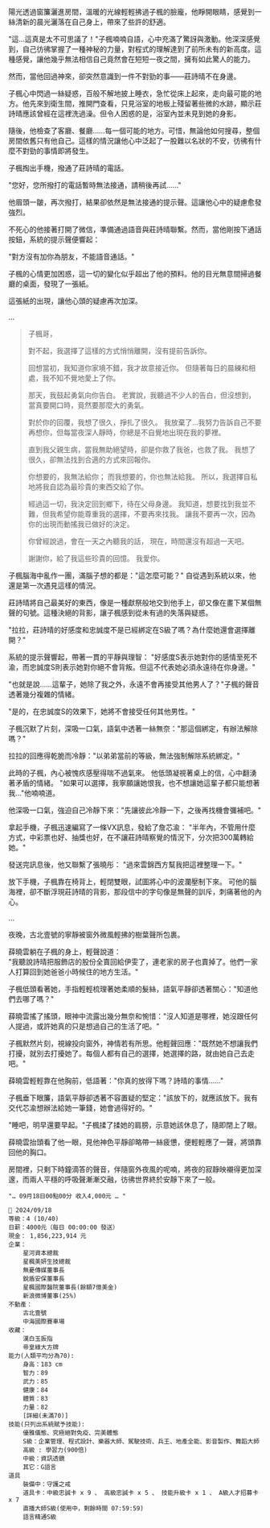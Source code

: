 陽光透過窗簾灑進房間，溫暖的光線輕輕拂過子楓的臉龐，他睜開眼睛，感覺到一絲清新的晨光灑落在自己身上，帶來了些許的舒適。

"這…這真是太不可思議了！"子楓喃喃自語，心中充滿了驚訝與激動。他深深感覺到，自己彷彿掌握了一種神秘的力量，對程式的理解達到了前所未有的新高度。這種感覺，讓他幾乎無法相信自己竟然會在短短一夜之間，擁有如此驚人的能力。

然而，當他回過神來，卻突然意識到一件不對勁的事——莊詩晴不在身邊。

子楓心中閃過一絲疑惑，百般不解地披上睡衣，急忙從床上起來，走向最可能的地方。他先來到衛生間，推開門查看，只見浴室的地板上殘留著些微的水跡，顯示莊詩晴應該曾經在這裡洗過澡。但令人困惑的是，浴室內並未見到她的身影。

隨後，他檢查了客廳、餐廳……每一個可能的地方。可惜，無論他如何搜尋，整個房間依舊只有他自己。這樣的情況讓他心中泛起了一股難以名狀的不安，彷彿有什麼不對勁的事情即將發生。

子楓掏出手機，撥通了莊詩晴的電話。

"您好，您所撥打的電話暫時無法接通，請稍後再試……"

他眉頭一皺，再次撥打，結果卻依然是無法接通的提示聲。這讓他心中的疑慮愈發強烈。

不死心的他接著打開了微信，準備通過語音與莊詩晴聯繫。然而，當他剛按下通話按鈕，系統的提示聲便響起：

"對方沒有加你為朋友，不能語音通話。"

子楓的心情更加困惑，這一切的變化似乎超出了他的預料。他的目光無意間掃過餐廳的桌面，發現了一張紙。

這張紙的出現，讓他心頭的疑慮再次加深。

...

>子楓哥，
>
>對不起，我選擇了這樣的方式悄悄離開，沒有提前告訴你。
>
>回想當初，我知道你家境不錯，我才故意接近你。
>但隨著每日的晨練和相處，我不知不覺地愛上了你。
>
>那天，我鼓起勇氣向你告白。
>老實說，我聽過不少人的告白，但沒想到，當真要開口時，竟然要那麼大的勇氣。
>
>對於你的回覆，我想了很久，掙扎了很久。
>我放棄了...我努力告訴自己不要再想你，但每當夜深人靜時，你總是不自覺地出現在我的夢裡。
>
>直到我父親生病，當我無助絕望時，卻是你救了我爸，也救了我。
>我想了很久，卻無法找到合適的方式來回報你。
>
>你想要的，我無法給你；
>而我想要的，你也無法給我。
>所以，我選擇自私地將我自認為最珍貴的東西交給了你。
>
>經過這一切，我決定回到鄉下，待在父母身邊。
>我知道，想要找到我並不難，但我希望你能尊重我的選擇，不要再來找我。
>讓我不要再一次，因為你的出現而動搖我已做好的決定。
>
>你曾經說過，會在一天之內聽我的話，
>現在，時間還沒有超過一天吧。
>
>謝謝你，給了我這些珍貴的回憶。
>我愛你。

子楓腦海中亂作一團，滿腦子想的都是："這怎麼可能？"
自從遇到系統以來，他還是第一次遇見這樣的情況。

莊詩晴將自己最美好的東西，像是一種獻祭般地交到他手上，卻又像在畫下某個無聲的句號。這種決絕的背影，讓子楓感到從未有過的失落與疑惑。

"拉拉，莊詩晴的好感度和忠誠度不是已經綁定在S級了嗎？為什麼她還會選擇離開？"

系統的提示聲響起，帶著一貫的平靜與理智：
"好感度S表示她對你的感情至死不渝，而忠誠度S則表示她對你絕不會背叛。但這不代表她必須永遠待在你身邊。"

"也就是說……這輩子，她除了我之外，永遠不會再接受其他男人了？"子楓的聲音透著幾分複雜的情緒。

"是的，在忠誠度S的效果下，她將不會接受任何其他男性。"

子楓沉默了片刻，深吸一口氣，語氣中透著一絲無奈："那這個綁定，有辦法解除嗎？"

拉拉的回應得乾脆而冷靜："以弟弟當前的等級，無法強制解除系統綁定。"

此時的子楓，內心被愧疚感壓得喘不過氣來。
他低頭凝視著桌上的信，心中翻湧著矛盾的情緒。
"如果可以選擇，我寧願讓她恨我，也不想讓她這輩子都只能想著我..."他喃喃道。

他深吸一口氣，強迫自己冷靜下來："先讓彼此冷靜一下，之後再找機會彌補吧。"

拿起手機，子楓迅速編寫了一條VX訊息，發給了詹芯渝：
"半年內，不管用什麼方式，中彩票也好、抽獎也好，在不讓莊詩晴察覺的情況下，分次把300萬轉給她。"

發送完訊息後，他又聯繫了張曉彤：
"過來雲錦西方幫我把這裡整理一下。"

放下手機，子楓靠在椅背上，輕閉雙眼，試圖將心中的波瀾壓制下來。
可他的腦海裡，卻不斷浮現莊詩晴的背影，那段信中的字句像是無聲的訓斥，刺痛著他的內心。

...

夜晚，古北壹號的寧靜被窗外微風輕拂的樹葉聲所包裹。  

薛曉雲躺在子楓的身上，輕聲說道：  
"我聽說詩晴把服飾店的股份全賣回給伊雯了，連老家的房子也賣掉了。他們一家人打算回到她爸爸小時候住的地方生活。"  

子楓低頭看著她，手指輕輕梳理著她柔順的髮絲，語氣平靜卻透著關心："知道他們去哪了嗎？"  

薛曉雲搖了搖頭，眼神中流露出幾分無奈和惋惜："沒人知道是哪裡，她沒跟任何人提過，或許她真的只是想過自己的生活了吧。"  

子楓默然片刻，視線投向窗外，神情若有所思。他輕聲回應："既然她不想讓我們打擾，就別去打擾她了。每個人都有自己的選擇，她選擇的路，就由她自己去走吧。"  

薛曉雲輕輕靠在他胸前，低語著："你真的放得下嗎？詩晴的事情……"  

子楓垂下眼簾，語氣平靜卻透著不容置疑的堅定："該放下的，就應該放下。我有交代芯渝想辦法給她一筆錢，她會過得好的。"  

"睡吧，明早還要早起。"子楓揉了揉她的肩膀，示意她該休息了，隨即閉上了眼。  

薛曉雲抬頭看了他一眼，見他神色平靜卻略帶一絲疲憊，便輕輕應了一聲，將頭靠回他的胸口。  

房間裡，只剩下時鐘滴答的聲音，伴隨窗外夜風的呢喃，將夜的寂靜映襯得更加深邃，而兩人平穩的呼吸聲漸漸交融，彷彿世界終於安靜下來了一般。


`"… 09月18日00點00分 收入4,000元 … "`

```
📰 2024/09/18
等級：4 (10/40)
日薪：4000元（每日 00:00:00 發送）
現金： 1,856,223,914 元
企業：
    星河資本總裁
    星楓美妍生技總裁
    無憂傳媒董事長
    銳盾安保董事長
    星楓國際醫院董事長(餘額7億美金)
    新浪微博董事(25%)
不動產：
    古北壹號
    中海國際賽車場
收藏：
    漢白玉扳指
    帝皇綠大方牌
能力(人類平均分為70):
    身高：183 cm
    智力：89
    武力：85
    健康：84
    體質：83
    力量：82
    [詳細(未滿70)]
技能(只列出系統賦予技能):
    優雅儀態、究極絕對免疫、完美體態
    S級：企業管理、程式設計、樂器大師、駕駛技術、兵王、地產全能、影音製作、舞蹈大師
    高級 : 學習力(900倍)
    中級：資訊透鏡
    其它：G語言
道具
    裝備中：守護之戒
    道具卡：中級忠誠卡 x 9 、 高級忠誠卡 x 5 、 技能升級卡 x 1 、 A級人才招募卡 x 7
    直播大師S級(使用中，剩餘時間 07:59:59)
    語言精通S級
```
